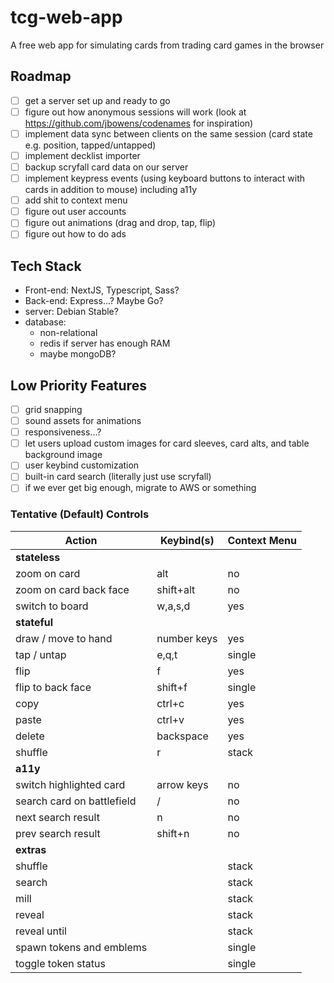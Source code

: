 # tcg-web-app
A free web app for simulating cards from trading card games in the browser

## Roadmap
- [ ] get a server set up and ready to go
- [ ] figure out how anonymous sessions will work (look at https://github.com/jbowens/codenames for inspiration)
- [ ] implement data sync between clients on the same session (card state e.g. position, tapped/untapped)
- [ ] implement decklist importer
- [ ] backup scryfall card data on our server
- [ ] implement keypress events (using keyboard buttons to interact with cards in addition to mouse) including a11y
- [ ] add shit to context menu
- [ ] figure out user accounts
- [ ] figure out animations (drag and drop, tap, flip)
- [ ] figure out how to do ads

## Tech Stack
- Front-end: NextJS, Typescript, Sass?
- Back-end: Express...? Maybe Go?
- server: Debian Stable?
- database:
  - non-relational
  - redis if server has enough RAM
  - maybe mongoDB?

## Low Priority Features
- [ ] grid snapping
- [ ] sound assets for animations
- [ ] responsiveness...?
- [ ] let users upload custom images for card sleeves, card alts, and table background image
- [ ] user keybind customization
- [ ] built-in card search (literally just use scryfall)
- [ ] if we ever get big enough, migrate to AWS or something

### Tentative (Default) Controls
| **Action** | **Keybind(s)** | **Context Menu**
| --- | --- | --- |
| **stateless** |
| zoom on card | alt | no |
| zoom on card back face | shift+alt | no |
| switch to board | w,a,s,d | yes |
| **stateful** |
| draw / move to hand | number keys | yes |
| tap / untap | e,q,t | single |
| flip | f | yes |
| flip to back face | shift+f | single |
| copy | ctrl+c | yes |
| paste | ctrl+v | yes |
| delete | backspace | yes |
| shuffle | r | stack |
| **a11y** |
| switch highlighted card | arrow keys | no |
| search card on battlefield | / | no |
| next search result | n | no |
| prev search result | shift+n | no |
| **extras** |
| shuffle | | stack |
| search | | stack |
| mill | | stack |
| reveal | | stack |
| reveal until | | stack |
| spawn tokens and emblems | | single |
| toggle token status | | single |
